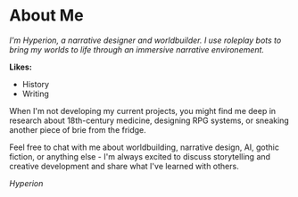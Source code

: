 # About Me

*I'm Hyperion, a narrative designer and worldbuilder. I use roleplay bots to bring my worlds to life through an immersive narrative environement.*

**Likes:**
- History
- Writing

When I'm not developing my current projects, you might find me deep in research about 18th-century medicine, designing RPG systems, or sneaking another piece of brie from the fridge.

Feel free to chat with me about worldbuilding, narrative design, AI, gothic fiction, or anything else - I'm always excited to discuss storytelling and creative development and share what I've learned with others.

*Hyperion*

<!---
jwomackou/jwomackou is a ✨ special ✨ repository because its `README.md` (this file) appears on your GitHub profile.
You can click the Preview link to take a look at your changes.
--->
